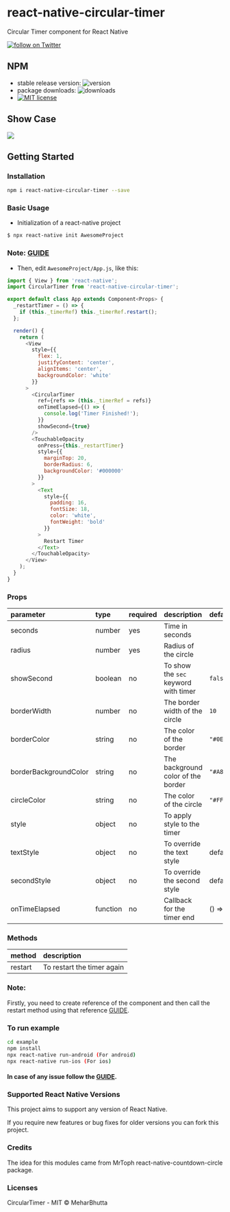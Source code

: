 # react-native-circular-timer

Circular Timer component for React Native

<a href="https://twitter.com/intent/follow?screen_name=meharbhutta">
    <img 
        src="https://img.shields.io/twitter/follow/meharbhutta.svg?style=social&logo=twitter"
        alt="follow on Twitter"
    >
</a>

## NPM

- stable release version: ![version](https://img.shields.io/badge/version-1.1.4-blue.svg?cacheSeconds=2592000)
- package downloads: ![downloads](https://img.shields.io/badge/downloads-22%2Fweek-brightgreen.svg?cacheSeconds=2592000)
- [![MIT license](http://img.shields.io/badge/license-MIT-brightgreen.svg)](http://opensource.org/licenses/MIT)

## Show Case

![](https://raw.githubusercontent.com/meharbhutta/react-native-circular-timer/master/example/react-native-circular-timer.gif)

## Getting Started

### Installation

```bash
npm i react-native-circular-timer --save
```

### Basic Usage

- Initialization of a react-native project

```bash
$ npx react-native init AwesomeProject
```

### Note: [GUIDE](https://facebook.github.io/react-native/docs/getting-started)

- Then, edit `AwesomeProject/App.js`, like this:

```javascript
import { View } from 'react-native';
import CircularTimer from 'react-native-circular-timer';

export default class App extends Component<Props> {
  _restartTimer = () => {
    if (this._timerRef) this._timerRef.restart();
  };

  render() {
    return (
      <View
        style={{
          flex: 1,
          justifyContent: 'center',
          alignItems: 'center',
          backgroundColor: 'white'
        }}
      >
        <CircularTimer
          ref={refs => (this._timerRef = refs)}
          onTimeElapsed={() => {
            console.log('Timer Finished!');
          }}
          showSecond={true}
        />
        <TouchableOpacity
          onPress={this._restartTimer}
          style={{
            marginTop: 20,
            borderRadius: 6,
            backgroundColor: '#000000'
          }}
        >
          <Text
            style={{
              padding: 16,
              fontSize: 18,
              color: 'white',
              fontWeight: 'bold'
            }}
          >
            Restart Timer
          </Text>
        </TouchableOpacity>
      </View>
    );
  }
}
```

### Props

| parameter             | type     | required | description                          | default     |
| :-------------------- | :------- | :------- | :----------------------------------- | :---------- |
| seconds               | number   | yes      | Time in seconds                      |             |
| radius                | number   | yes      | Radius of the circle                 |             |
| showSecond            | boolean  | no       | To show the `sec` keyword with timer | `false`     |
| borderWidth           | number   | no       | The border width of the circle       | `10`        |
| borderColor           | string   | no       | The color of the border              | `"#0E3657"` |
| borderBackgroundColor | string   | no       | The background color of the border   | `"#A8C3BC"` |
| circleColor           | string   | no       | The color of the circle              | `"#FFF"`    |
| style                 | object   | no       | To apply style to the timer          |             |
| textStyle             | object   | no       | To override the text style           | default     |
| secondStyle           | object   | no       | To override the second style         | default     |
| onTimeElapsed         | function | no       | Callback for the timer end           | () => {}    |

### Methods

| method  | description                |
| :------ | :------------------------- |
| restart | To restart the timer again |

### Note: 
Firstly, you need to create reference of the component and then call the restart method using that reference [GUIDE](https://stackoverflow.com/questions/37949981/call-child-method-from-parent).

### To run example

```bash
cd example
npm install
npx react-native run-android (For android)
npx react-native run-ios (For ios)
```

#### In case of any issue follow the [GUIDE](https://facebook.github.io/react-native/docs/getting-started).

### Supported React Native Versions  

This project aims to support any version of React Native.

If you require new features or bug fixes for older versions you can fork this project.

### Credits

The idea for this modules came from MrToph react-native-countdown-circle package.

### Licenses

CircularTimer - MIT © MeharBhutta
